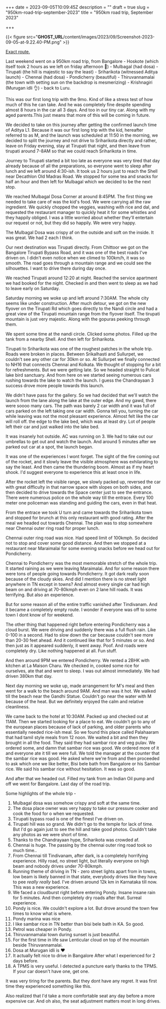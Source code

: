 +++
date = 2023-09-05T10:09:45Z
description = ""
draft = true
slug = "950km-road-trip-september-2023"
title = "950km road trip, September 2023"

+++


{{< figure src="__GHOST_URL__/content/images/2023/09/Screenshot-2023-09-05-at-9.22.40-PM.png" >}}

[Exact route.](https://www.google.com/maps/dir/Electronic+City,+Bengaluru,+Karnataka/Shell+Petrol/Mulbagal+Dosa+Corner/kapilateertham+circle/Pulicat+Bird+Sanctuary/Sathyam+Vegetarian+Restaurant/La+Maison+Charu/Nalla+Soru+Restaurant/Murugan+Idli+Shop/Electronic+City,+Bengaluru,+Karnataka/@12.8396351,77.5730393,8z/data=!3m1!4b1!4m62!4m61!1m5!1m1!1s0x3bae6c8a7750e1c3:0x4a5cfc0fce5af71d!2m2!1d77.6601695!2d12.8452145!1m5!1m1!1s0x3bae116e7d4bc659:0xa130ccf7dbe22e05!2m2!1d77.7413025!2d13.0403052!1m5!1m1!1s0x3bad8fd148163711:0x2b94f43893f83495!2m2!1d78.404698!2d13.1584395!1m5!1m1!1s0x3a4d4bfe28aee99b:0xfbdffcd61b27d735!2m2!1d79.4203199!2d13.6539985!1m5!1m1!1s0x3a4da023a1cddfd5:0x5ea7ee7a0cc7b332!2m2!1d80.1234449!2d13.7242133!1m5!1m1!1s0x3a52f75e990a6643:0x9e1db03e1c260eaf!2m2!1d80.0271628!2d12.8050721!1m5!1m1!1s0x3a5363531d9cf155:0xd9f336bd9963bf82!2m2!1d79.8317507!2d11.935517!1m5!1m1!1s0x3bacf30c00d9b7d9:0x91f14e516dc21c8e!2m2!1d78.8321871!2d12.2868649!1m5!1m1!1s0x3badcd9de097b3a9:0x98c602e1ffaf6166!2m2!1d78.1881786!2d12.5555862!1m5!1m1!1s0x3bae6c8a7750e1c3:0x4a5cfc0fce5af71d!2m2!1d77.6601695!2d12.8452145!3e0!5m1!1e2?authuser=1&entry=ttu)

Last weekend went on a 950km road trip, from Bangalore - Hoskote (which itself took 2 hours as we left on friday afternoon 🤣) - Mulbagal (had dosa) - Tirupati (the hill is majestic to say the least) - Sriharikota (witnessed Aditya launch) - Chennai (had dosa) - Pondicherry (beautiful) - Thiruvannamalai (the town with setting sun on the backdrop is mesmerizing) - Krishnagiri (Murugan idli 👌) - back to Luru.

This was our first long trip with the 9mo. Kind of like a stress test of how much of this he can take. And he was completely fine despite spending almost 8 hours in the car all 3 days. And too in our tiny car. Along with my aged parents.This just means that more of this will be coming in future.

We decided to take on this journey after getting the confirmed launch time of Aditya L1. Because it was our first long trip with the kid, hereafter referred to as M, and the launch was scheduled at 11:50 in the morning, we decided to split the journey and not drive to Sriharikota directly and rather, leave on Friday evening, stay at Tirupati that night, and then leave from tirupati around 7-8AM so that we could reach Sriharikota in time.

Journey to Tirupati started a bit too late as everyone was very tired that day already because of all the preparations, so everyone went to sleep after lunch and we left around 4:30-ish. It took us 2 hours just to reach the Shell near Decathlon Old Madras Road. We stopped for some tea and snacks for half an hour and then left for Mulbagal which we decided to be the next stop.

We reached Mulbagal Dosa Corner at around 8:45PM. The first thing we needed to take care of was the kid's food. We were carrying all the raw ingredient. We quickly chopped the veggies, washing with rice and dal, and requested the restaurant manager to quickly heat it for some whistles and they happily obliged. I was a little worried about whether they'll entertain our request or not, but they did so happily. We were very happy.

The Mulbagal Dosa was crispy af on the outside and soft on the inside. It was great. We had 2 each I think.

Our next destination was Tirupati directly. From Chittoor we got on the Bangalore Tirupati Bypass Road, and it was one of the best roads I've driven on. I didn't even notice when we climed to 100km/h, it was so smooth. The road goes through a mountain range and we could see the silhouettes. I want to drive there during day once.

We reached Tirupati around 12:20 at night. Reached the service apartment we had booked for the night. Checked in and then went to sleep as we had to leave early on Saturday.

Saturday morning we woke up and left around 7:30AM. The whole city seems like under construction. After much detour, we got on the new flyover on the Tirupati Rd which goes directly to the Nandi circle and had a great view of the Tirupati mountain range from the flyover itself. The tirupati mountain is just very majestic.  Along with the gopuras peeking through them.

We spent some time at the nandi circle. Clicked some photos. Filled up the tank from a nearby Shell. And then left for Sriharikota.

Tirupati to Sriharikota was one of the roughest patches in the whole trip. Roads were broken in places. Between Srikalhasti and Sullurpet, we couldn't see any other car for 30km or so. At Sullurpet we finally connected to NH16 that connects Chennai and Kolkata. We thought of stopping for a bit for refreshments. But we were getting late. So we headed straight to Pulicat lake bird sanctuary. And from here on we started seeing numerous cars rushing towards the lake to watch the launch. I guess the Chandrayaan 3 success drove more people towards this launch.

We didn't have pass for the gallery. So we had decided that we'll watch the launch from the lane along the lake at the outer edge. And my gawd, there were soooo many cars. The path was barely 2 car width and it was full of cars parked on the left taking one car width. Gonna tell you, turning the car while leaving was not the most pleasant experience. Almost felt like the car will roll off. the edge to the lake bed, which was at least dry. Lot of people left their car and just walked into the lake bed.

It was insanely hot outside. AC was running on 3. We had to take out our umbrellas to get out and watch the launch. And around 5 minutes after we parked out car at a spot, the launch began.

It was one of the experiences I wont forget. The sight of the fire coming out of the rocket, and it slowly leave the visible atmosphere was exhilarating to say the least. And then came the thundering boom. Almost as if my heart shook. I'd suggest everyone to experience this at least once in life.

After the rocket left the visible range, we slowly packed up, reversed the car with great difficulty in that narrow space with slopes on both sides, and then decided to drive towards the Space center just to see the entrance. There were numerous police on the whole way till the entrace. Every 100 meter one policeman was standing and guiding the cars, even in that heat.

From the entrace we took U turn and came towards the Sriharikota town and stopped for brunch at this only restaurant with good rating. After the meal we headed out towards Chennai. The plan was to stop somewhere near Chennai outer ring road for proper lunch.

Chennai outer ring road was nice. Had speed limit of 100kmph. So decided not to stop and cover some good distance. And then we stopped at a restaurant near Maraimalai for some evening snacks before we head out for Pondicherry.

Chennai to Pondicherry was the most memorable stretch of the whole trip. It started raining as we were leaving Maraimalai. And for some reason there were tons of people going towards Pondicherry. It got dark really soon because of the cloudy skies. And did I mention there is no street light anywhere in TN except in towns? And almost every single car had high beam on and driving at 70-80kmph even on 2 lane hill roads. It was terrifying. But also an experience.

But for some reason all of the entire traffic vanished after Tindivanam. And it became a completely empty route. I wonder if everyone was off to some town I dont know of for weekend.

The other thing that happened right before entering Pondicherry was a cloud burst. We were driving and suddenly there was a full flush rain. Like 0-100 in a second. Had to slow down the car because couldn't see more than 20-30 feet ahead. And it continued like that for 5 minutes or so. And then just as it appeared suddenly, it went away. Poof. And roads were completely dry. Like nothing happened at all. Fun stuff.

And then around 9PM we entered Pondicherry. We rented a 2BHK with kitchen at La Maison Charu. We checked in, cooked some rice for ourselves, ate that and went to sleep. I was out almost immediately. We had driven 380km that day.

Next day morning we woke up, made arrangement for M's meal and then went for a walk to the beach around 9AM. And man was it hot. We walked till the beach near the Gandhi Statue. Couldn't go near the water with M because of the heat. But we definitely enjoyed the calm and relative cleanliness.

We came back to the hotel at 10:30AM. Packed up and checked out at 11AM. Then we started looking for a place to eat. We couldn't go to any of the european places because of lack of parking, and older parents who essentially needed rice-ish meal. So we found this place called Palahaaram that had tamil style meals from 12 noon. We waited a bit and then they brought in all the food. They said they had sambar rice and veg pulav. We ordered some, and damn that sambar rice was good. We ordered more of it and everyone ate it till we were full. We told the manager at the counter that the sambar rice was good. He asked where we're from and then proceeded to ask which one we like better, Bisi bele bath from Bangalore or his Sambar rice. We said his sambar rice without hesitation. It was so good.

And after that we headed out. Filled my tank from an Indian Oil pump and off we went for Bangalore. Last day of the road trip.

 Some highlights of the whole trip -

1. Mulbagal dosa was somehow crispy and soft at the same time.
2. The dosa place owner was very happy to take our pressure cooker and cook the food for o when we requested.
3. Tirupati bypass road is one of the finest I've driven on.
4. Tirupati hill was so grand. We didn't go to the temple for lack of time. But I'd go again just to see the hill and take good photos. Couldn't take any photos as we were short of time.
5. Thanks to the Chandrayaan hype, Sriharikota was crowded af.
6. Chennai is huge. The passing by the chennai outer ring road took so much time..
7. From Chennai till Tindivanam, after dark, is a completely horrifying experience. Hilly road, no street light, but literally everyone on high beam and nobody drives under 70-80kmph.
8. Running theme of driving in TN - zero street lights apart from in towns, low beam is likely banned in that state, everybody drives like they have to pee _*really really*_ bad. I've driven around 12k km in Karnataka till now. This was a new experience.
9. We faced a cloudburst right before entering Pondy. Insane insane rain for 5 minutes. And then completely dry roads after that. Surreal experience.
10. Pondy is nice. We couldn't explore a lot. But drove around the town few times to know what is where.
11. Pondy marina was nice
12. I like sambar rice in TN better than bisi bele bath in KA. So good.
13. Petrol was cheaper in Pondy.
14. Thiruvannamalai town during sunset is just beautiful.
15. For the first time in life saw Lenticular cloud on top of the mountain beside Thiruvannamalai.
16. Dosa at Murugan idli is ❤️
17. It actually felt nice to drive in Bangalore After what I experienced for 2 days before.
18. A TPMS is very useful. I detected a puncture early thanks to the TPMS. If your car doesn't have one, get one.

It was very tiring for the parents. But they dont have any regret. It was first time they experienced something like this.

Also realized that I'd take a more comfortable seat any day before a more expensive car. And oh also, the seat adjustment matters most in long drives.

